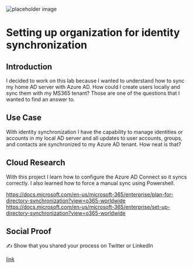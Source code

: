 <!-- This template removes the micro tutorial for a quicker post and removes images for a full template check out the 000-DAY-ARTICLE-LONG-TEMPLATE.MD-->

![placeholder image](https://docs.microsoft.com/en-us/microsoft-365/media/plan-for-directory-synchronization/phs-authentication.png?view=o365-worldwide)

# Setting up organization for identity synchronization  

## Introduction

I decided to work on this lab because I wanted to understand how to sync my home AD server with Azure AD. How could I create users locally and sync them with my MS365 tenant? Those are one of the questions that I wanted to find an answer to.

## Use Case

With identity synchronization I have the capability to manage identities or accounts in my local AD server and all updates to user accounts, groups, and contacts are synchronized to my Azure AD tenant. How neat is that?

## Cloud Research

With this project I learn how to configure the Azure AD Connect so it syncs correctly. I also learned how to force a manual sync using Powershell.

https://docs.microsoft.com/en-us/microsoft-365/enterprise/plan-for-directory-synchronization?view=o365-worldwide
https://docs.microsoft.com/en-us/microsoft-365/enterprise/set-up-directory-synchronization?view=o365-worldwide
## Social Proof

✍️ Show that you shared your process on Twitter or LinkedIn

[link](https://www.linkedin.com/posts/wilkinsanchez_wilkinsanchez100daysofcloud-activity-6727416130887143424-zMXd)
